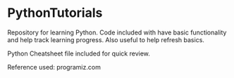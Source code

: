 # PythonTutorials
Repository for learning Python. Code included with have basic functionality and help track learning progress.
Also useful to help refresh basics.

Python Cheatsheet file included for quick review.

Reference used: programiz.com